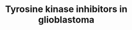 ---
annotations:
- id: CL:0000125
  parent: animal cell
  type: Cell Type Ontology
  value: glial cell
- id: PW:0000754
  parent: drug pathway
  type: Pathway Ontology
  value: drug pathway
- id: DOID:3068
  parent: disease of cellular proliferation
  type: Disease Ontology
  value: glioblastoma
authors:
- Eweitz
- Egonw
citedin: ''
communities: []
description: '"Therapeutic tyrosine kinase inhibitors and anti-EGFR monoclonal antibodies
  in glioblastoma anti-EGFR mAbs bind the EGFR extracellular domain, preventing EGFR
  dimerization and subsequent activation. Tyrosine kinase inhibitors (TKIs) target
  the intracellular TK domain, blocking subsequent receptor tyrosine kinase pathways
  (RTKs)" From Figure F3 in https://pmc.ncbi.nlm.nih.gov/articles/PMC10967338.  Derived
  from https://pfocr.wikipathways.org/figures/PMC10967338__antibodies-13-00025-g003.html'
last-edited: 2024-11-13
ndex: null
organisms:
- Homo sapiens
redirect_from:
- /index.php/Pathway:WP5494
- /instance/WP5494
- /instance/WP5494_r135824
revision: r135824
schema-jsonld:
- '@context': https://schema.org/
  '@id': https://wikipathways.github.io/pathways/WP5494.html
  '@type': Dataset
  creator:
    '@type': Organization
    name: WikiPathways
  description: '"Therapeutic tyrosine kinase inhibitors and anti-EGFR monoclonal antibodies
    in glioblastoma anti-EGFR mAbs bind the EGFR extracellular domain, preventing
    EGFR dimerization and subsequent activation. Tyrosine kinase inhibitors (TKIs)
    target the intracellular TK domain, blocking subsequent receptor tyrosine kinase
    pathways (RTKs)" From Figure F3 in https://pmc.ncbi.nlm.nih.gov/articles/PMC10967338.  Derived
    from https://pfocr.wikipathways.org/figures/PMC10967338__antibodies-13-00025-g003.html'
  keywords:
  - AKT1
  - AKT2
  - AKT3
  - Afatinib
  - BTC
  - Cetuximab
  - Dacomitinib
  - EGF
  - EREG
  - Erlotinib
  - GRB2
  - Gefitinib
  - HRAS
  - JAK1
  - JAK2
  - JAK3
  - KRAS
  - Lapatinib
  - MAP2K1
  - MAP2K2
  - MAP2K3
  - MAP2K4
  - MAP2K5
  - MAP2K6
  - MAP2K7
  - MTOR
  - NRAS
  - Neratinib
  - PDK1
  - PIP2
  - PIP3
  - PTEN
  - Panitumumab
  - RAF1
  - RHEB
  - RPTOR
  - SOS1
  - SOS2
  - STAT3
  - TGFA
  - TSC1
  - TSC2
  - TYK2
  license: CC0
  name: Tyrosine kinase inhibitors in glioblastoma
seo: CreativeWork
title: Tyrosine kinase inhibitors in glioblastoma
wpid: WP5494
---